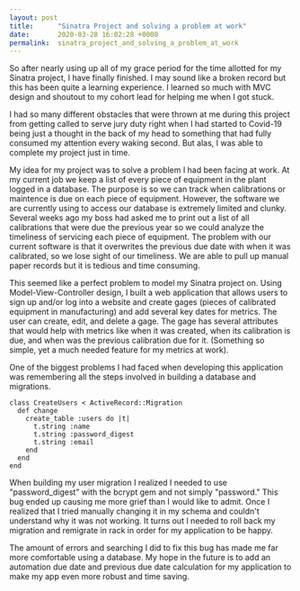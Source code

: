 ```yaml
---
layout: post
title:      "Sinatra Project and solving a problem at work"
date:       2020-03-28 16:02:28 +0000
permalink:  sinatra_project_and_solving_a_problem_at_work
---
```



So after nearly using up all of my grace period for the time allotted for my Sinatra project, I have finally finished. I may sound like a broken record but this has been quite a learning experience. I learned so much with MVC design and shoutout to my cohort lead for helping me when I got stuck. 

I had so many different obstacles that were thrown at me during this project from getting called to serve jury duty right when I had started to Covid-19 being just a thought in the back of my head to something that had fully consumed my attention every waking second. But alas, I was able to complete my project just in time. 


My idea for my project was to solve a problem I had been facing at work. At my current job we keep a list of every piece of equipment in the plant logged in a database. The purpose is so we can track when calibrations or maintence is due on each piece of equipment. However, the software we are currently using to access our database is extremely limited and clunky. Several weeks ago my boss had asked me to print out a list of all calibrations that were due the previous year so we could analyze the timeliness of servicing each piece of equipment. The problem with our current software is that it overwrites the previous due date with when it was calibrated, so we lose sight of our timeliness. We are able to pull up manual paper records but it is tedious and time consuming. 

This seemed like a perfect problem to model my Sinatra project on. Using Model-View-Controller design, I built a web application that allows users to sign up and/or log into a website and create gages (pieces of calibrated equipment in manufacturing) and add several key dates for metrics. The user can create, edit, and delete a gage. The gage has several attributes that would help with metrics like when it was created, when its calibration is due, and when was the previous calibration due for it. (Something so simple, yet a much needed feature for my metrics at work). 

One of the biggest problems I had faced when developing this application was remembering all the steps involved in building a database and migrations. 

```
class CreateUsers < ActiveRecord::Migration
  def change
    create_table :users do |t|
      t.string :name
      t.string :password_digest
      t.string :email
    end
  end
end
```

When building my user migration I realized I needed to use "password_digest" with the bcrypt gem and not simply "password." This bug ended up causing me more grief than I would like to admit. Once I realized that I tried manually changing it in my schema and couldn't understand why it was not working. It turns out I needed to roll back my migration and remigrate in rack in order for my application to be happy. 

The amount of errors and searching I did to fix this bug has made me far more comfortable using a database. 
My hope in the future is to add an automation due date and previous due date calculation for my application to make my app even more robust and time saving. 


